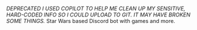 *DEPRECATED*
*I USED COPILOT TO HELP ME CLEAN UP MY SENSITIVE, HARD-CODED INFO SO I COULD UPLOAD TO GIT. IT MAY HAVE BROKEN SOME THINGS.*
Star Wars based Discord bot with games and more.


